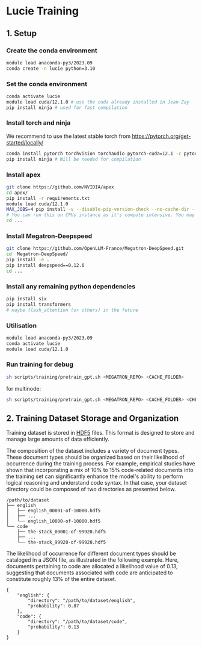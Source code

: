 # Lucie Training

## 1. Setup

### Create the conda environment
```bash
module load anaconda-py3/2023.09
conda create -n lucie python=3.10
```

### Set the conda environment
```bash
conda activate lucie
module load cuda/12.1.0 # use the cuda already installed in Jean-Zay
pip install ninja # used for fast compilation
```

### Install torch and ninja
We recommend to use the latest stable torch from https://pytorch.org/get-started/locally/
```bash
conda install pytorch torchvision torchaudio pytorch-cuda=12.1 -c pytorch -c nvidia
pip install ninja # Will be needed for compilation
```

### Install apex
```bash
git clone https://github.com/NVIDIA/apex
cd apex/
pip install -r requirements.txt
module load cuda/12.1.0
MAX_JOBS=4 pip install -v --disable-pip-version-check --no-cache-dir --no-build-isolation --config-settings "--build-option=--cpp_ext" --config-settings "--build-option=--cuda_ext" ./ 
# You can run this on CPUs instance as it's compute intensive. You may encounter some errors here, just rerun this command. If it still don't work, consider lowering the value of MAX_JOBS
cd ...
```
### Install Megatron-Deepspeed
```bash
git clone https://github.com/OpenLLM-France/Megatron-DeepSpeed.git
cd  Megatron-DeepSpeed/
pip install -e .
pip install deepspeed==0.12.6
cd ...
```

### Install any remaining python dependencies 
```bash
pip install six
pip install transformers
# maybe flash_attention (or others) in the future
```

### Utilisation
```bash
module load anaconda-py3/2023.09
conda activate lucie
module load cuda/12.1.0
```

### Run training for debug

```bash
sh scripts/training/pretrain_gpt.sh <MEGATRON_REPO> <CACHE_FOLDER>
```

for multinode:

```bash
sh scripts/training/pretrain_gpt.sh <MEGATRON_REPO> <CACHE_FOLDER> <CHECKPOINTS_FOLDER>
```

## 2. Training Dataset Storage and Organization

Training dataset is stored in [HDF5](https://en.wikipedia.org/wiki/Hierarchical_Data_Format) files. This format is designed to store and manage large amounts of data efficiently.

The composition of the dataset includes a variety of document types. These document types should be organized based on their likelihood of occurrence during the training process. For example, empirical studies have shown that incorporating a mix of 10% to 15% code-related documents into the training set can significantly enhance the model's ability to perform logical reasoning and understand code syntax. In that case, your dataset directory could be composed of two directories as presented below.

```
/path/to/dataset
├── english
│   ├── english_00001-of-10000.hdf5
│   ├── ...
│   └── english_10000-of-10000.hdf5
└── code
    ├── the-stack_00001-of-99920.hdf5
    ├── ...
    └── the-stack_99920-of-99920.hdf5
```

The likelihood of occurrence for different document types should be cataloged in a JSON file, as illustrated in the following example. Here, documents pertaining to code are allocated a likelihood value of 0.13, suggesting that documents associated with code are anticipated to constitute roughly 13% of the entire dataset.

```
{
    "english": {
        "directory": "/path/to/dataset/english",
        "probability": 0.87
    },
    "code": {
        "directory": "/path/to/dataset/code",
        "probability": 0.13
    }
}
```
